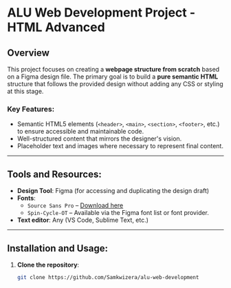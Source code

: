 # ALU Web Development Project - HTML Advanced

## Overview
This project focuses on creating a **webpage structure from scratch** based on a Figma design file. The primary goal is to build a **pure semantic HTML** structure that follows the provided design without adding any CSS or styling at this stage.

### Key Features:
- Semantic HTML5 elements (`<header>`, `<main>`, `<section>`, `<footer>`, etc.) to ensure accessible and maintainable code.
- Well-structured content that mirrors the designer's vision.
- Placeholder text and images where necessary to represent final content.

---

## Tools and Resources:
- **Design Tool**: Figma (for accessing and duplicating the design draft)
- **Fonts**:
  - `Source Sans Pro` – [Download here](https://fonts.google.com/specimen/Source+Sans+Pro)
  - `Spin-Cycle-OT` – Available via the Figma font list or font provider.
- **Text editor**: Any (VS Code, Sublime Text, etc.)


---

## Installation and Usage:
1. **Clone the repository**:
   ```bash
   git clone https://github.com/Samkwizera/alu-web-development

  